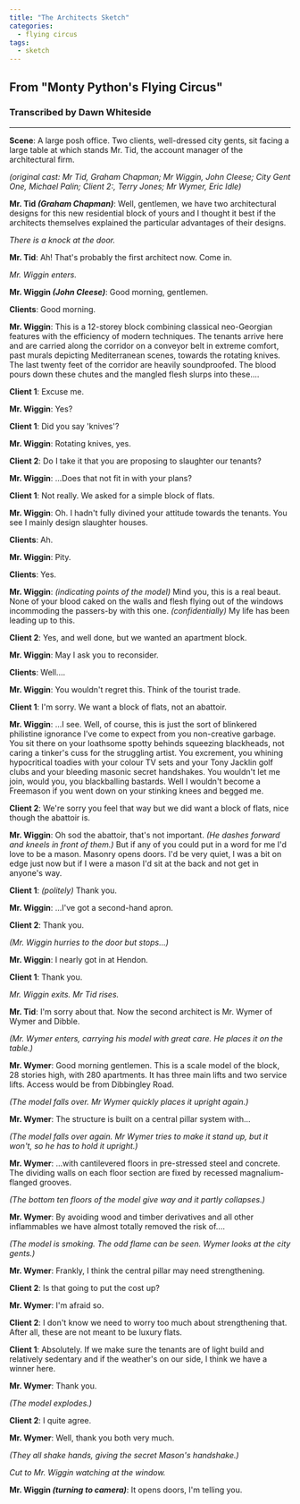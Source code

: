 ```yaml
---
title: "The Architects Sketch"
categories:
  - flying circus
tags:
  - sketch
---
```


## From "Monty Python's Flying Circus"
### Transcribed by Dawn Whiteside

---

**Scene**: A large posh office. Two clients, well-dressed city gents, sit facing a large table at which stands Mr. Tid, the account manager of the architectural firm.

_(original cast: Mr Tid, Graham Chapman; Mr Wiggin, John Cleese; City Gent One, Michael Palin; Client 2:, Terry Jones; Mr Wymer, Eric Idle)_

**Mr. Tid _(Graham Chapman)_**: Well, gentlemen, we have two architectural designs for this new residential block of yours and I thought it best if the architects themselves explained the particular advantages of their designs.
 
_There is a knock at the door._
 
**Mr. Tid**: Ah! That's probably the first architect now. Come in.
 
_Mr. Wiggin enters._
 
**Mr. Wiggin _(John Cleese)_**: Good morning, gentlemen.

**Clients**: Good morning.

**Mr. Wiggin**: This is a 12-storey block combining classical neo-Georgian features with the efficiency of modern techniques. The tenants arrive here and are carried along the corridor on a conveyor belt in extreme comfort, past murals depicting Mediterranean scenes, towards the rotating knives. The last twenty feet of the corridor are heavily soundproofed. The blood pours down these chutes and the mangled flesh slurps into these....

**Client 1**: Excuse me.

**Mr. Wiggin**: Yes?

**Client 1**: Did you say 'knives'?

**Mr. Wiggin**: Rotating knives, yes.

**Client 2**: Do I take it that you are proposing to slaughter our tenants?

**Mr. Wiggin**: ...Does that not fit in with your plans?

**Client 1**: Not really. We asked for a simple block of flats.

**Mr. Wiggin**: Oh. I hadn't fully divined your attitude towards the tenants. You see I mainly design slaughter houses.

**Clients**: Ah.

**Mr. Wiggin**: Pity.

**Clients**: Yes.

**Mr. Wiggin**: _(indicating points of the model)_ Mind you, this is a real beaut. None of your blood caked on the walls and flesh flying out of the windows incommoding the passers-by with this one. _(confidentially)_ My life has been leading up to this.

**Client 2**: Yes, and well done, but we wanted an apartment block.

**Mr. Wiggin**: May I ask you to reconsider.

**Clients**: Well....

**Mr. Wiggin**: You wouldn't regret this. Think of the tourist trade.

**Client 1**: I'm sorry. We want a block of flats, not an abattoir.

**Mr. Wiggin**: ...I see. Well, of course, this is just the sort of blinkered philistine ignorance I've come to expect from you non-creative garbage. You sit there on your loathsome spotty behinds squeezing blackheads, not caring a tinker's cuss for the struggling artist. You excrement, you whining hypocritical toadies with your colour TV sets and your Tony Jacklin golf clubs and your bleeding masonic secret handshakes. You wouldn't let me join, would you, you blackballing bastards. Well I wouldn't become a Freemason if you went down on your stinking knees and begged me.

**Client 2**: We're sorry you feel that way but we did want a block of flats, nice though the abattoir is.

**Mr. Wiggin**: Oh sod the abattoir, that's not important. _(He dashes forward and kneels in front of them.)_ But if any of you could put in a word for me I'd love to be a mason. Masonry opens doors. I'd be very quiet, I was a bit on edge just now but if I were a mason I'd sit at the back and not get in anyone's way.

**Client 1**: _(politely)_ Thank you.

**Mr. Wiggin**: ...I've got a second-hand apron.

**Client 2**: Thank you.
 
_(Mr. Wiggin hurries to the door but stops...)_

**Mr. Wiggin**: I nearly got in at Hendon.

**Client 1**: Thank you.
 
_Mr. Wiggin exits. Mr Tid rises._
 
**Mr. Tid**: I'm sorry about that. Now the second architect is Mr. Wymer of Wymer and Dibble.
 
_(Mr. Wymer enters, carrying his model with great care. He places it on the table.)_
 
**Mr. Wymer**: Good morning gentlemen. This is a scale model of the block, 28 stories high, with 280 apartments. It has three main lifts and two service lifts. Access would be from Dibbingley Road.

_(The model falls over. Mr Wymer quickly places it upright again.)_

**Mr. Wymer**: The structure is built on a central pillar system with...

_(The model falls over again. Mr Wymer tries to make it stand up, but it won't, so he has to hold it upright.)_

**Mr. Wymer**: ...with cantilevered floors in pre-stressed steel and concrete. The dividing walls on each floor section are fixed by recessed magnalium-flanged grooves.

_(The bottom ten floors of the model give way and it partly collapses.)_

**Mr. Wymer**: By avoiding wood and timber derivatives and all other inflammables we have almost totally removed the risk of....

_(The model is smoking. The odd flame can be seen. Wymer looks at the city gents.)_

**Mr. Wymer**: Frankly, I think the central pillar may need strengthening.

**Client 2**: Is that going to put the cost up?

**Mr. Wymer**: I'm afraid so.

**Client 2**: I don't know we need to worry too much about strengthening that. After all, these are not meant to be luxury flats.

**Client 1**: Absolutely. If we make sure the tenants are of light build and relatively sedentary and if the weather's on our side, I think we have a winner here.

**Mr. Wymer**: Thank you.
 
_(The model explodes.)_
 
**Client 2**: I quite agree.

**Mr. Wymer**: Well, thank you both very much.

_(They all shake hands, giving the secret Mason's handshake.)_
 
_Cut to Mr. Wiggin watching at the window._

**Mr. Wiggin _(turning to camera)_**: It opens doors, I'm telling you.
